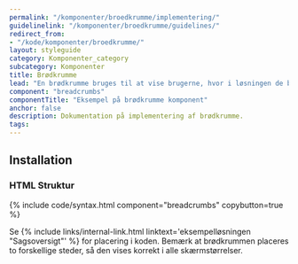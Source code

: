 ```yaml
---
permalink: "/komponenter/broedkrumme/implementering/"
guidelinelink: "/komponenter/broedkrumme/guidelines/"
redirect_from:
- "/kode/komponenter/broedkrumme/"
layout: styleguide
category: Komponenter_category
subcategory: Komponenter
title: Brødkrumme
lead: "En brødkrumme bruges til at vise brugerne, hvor i løsningen de befinder sig, samtidig med at den gør det muligt for brugerne at navigere tilbage igennem løsningens niveauer."
component: "breadcrumbs"
componentTitle: "Eksempel på brødkrumme komponent"
anchor: false
description: Dokumentation på implementering af brødkrumme.
tags:
---
```


## Installation

### HTML Struktur

{% include code/syntax.html component="breadcrumbs" copybutton=true %}

Se {% include links/internal-link.html linktext='eksempelløsningen "Sagsoversigt"' %} for placering i koden. Bemærk at brødkrummen placeres to forskellige steder, så den vises korrekt i alle skærmstørrelser.
